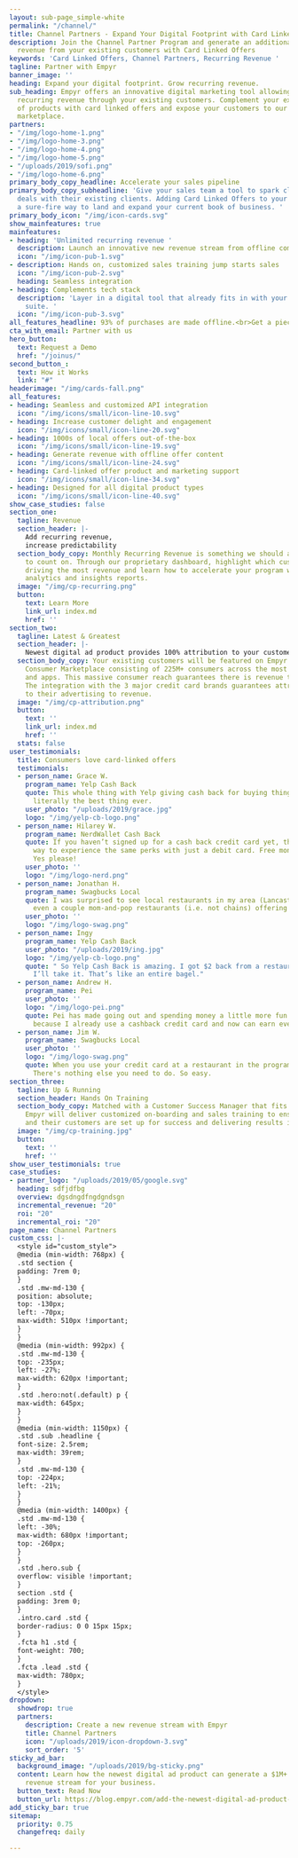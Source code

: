 ```yaml
---
layout: sub-page_simple-white
permalink: "/channel/"
title: Channel Partners - Expand Your Digital Footprint with Card Linked Offers
description: Join the Channel Partner Program and generate an additional $1M in recurring
  revenue from your existing customers with Card Linked Offers
keywords: 'Card Linked Offers, Channel Partners, Recurring Revenue '
tagline: Partner with Empyr
banner_image: ''
heading: Expand your digital footprint. Grow recurring revenue.
sub_heading: Empyr offers an innovative digital marketing tool allowing you to generate
  recurring revenue through your existing customers. Complement your existing suite
  of products with card linked offers and expose your customers to our exclusive consumer
  marketplace.
partners:
- "/img/logo-home-1.png"
- "/img/logo-home-3.png"
- "/img/logo-home-4.png"
- "/img/logo-home-5.png"
- "/uploads/2019/sofi.png"
- "/img/logo-home-6.png"
primary_body_copy_headline: Accelerate your sales pipeline
primary_body_copy_subheadline: 'Give your sales team a tool to spark closing more
  deals with their existing clients. Adding Card Linked Offers to your tool kit is
  a sure-fire way to land and expand your current book of business. '
primary_body_icon: "/img/icon-cards.svg"
show_mainfeatures: true
mainfeatures:
- heading: 'Unlimited recurring revenue '
  description: Launch an innovative new revenue stream from offline commerce.
  icon: "/img/icon-pub-1.svg"
- description: Hands on, customized sales training jump starts sales
  icon: "/img/icon-pub-2.svg"
  heading: Seamless integration
- heading: Complements tech stack
  description: 'Layer in a digital tool that already fits in with your digital product
    suite. '
  icon: "/img/icon-pub-3.svg"
all_features_headline: 93% of purchases are made offline.<br>Get a piece of the pie.
cta_with_email: Partner with us
hero_button:
  text: Request a Demo
  href: "/joinus/"
second_button_:
  text: How it Works
  link: "#"
headerimage: "/img/cards-fall.png"
all_features:
- heading: Seamless and customized API integration
  icon: "/img/icons/small/icon-line-10.svg"
- heading: Increase customer delight and engagement
  icon: "/img/icons/small/icon-line-20.svg"
- heading: 1000s of local offers out-of-the-box
  icon: "/img/icons/small/icon-line-19.svg"
- heading: Generate revenue with offline offer content
  icon: "/img/icons/small/icon-line-24.svg"
- heading: Card-linked offer product and marketing support
  icon: "/img/icons/small/icon-line-34.svg"
- heading: Designed for all digital product types
  icon: "/img/icons/small/icon-line-40.svg"
show_case_studies: false
section_one:
  tagline: Revenue
  section_header: |-
    Add recurring revenue,
    increase predictability
  section_body_copy: Monthly Recurring Revenue is something we should all be able
    to count on. Through our proprietary dashboard, highlight which customers are
    driving the most revenue and learn how to accelerate your program with our data
    analytics and insights reports.
  image: "/img/cp-recurring.png"
  button:
    text: Learn More
    link_url: index.md
    href: ''
section_two:
  tagline: Latest & Greatest
  section_header: |-
    Newest digital ad product provides 100% attribution to your customers
  section_body_copy: Your existing customers will be featured on Empyr's Exclusive
    Consumer Marketplace consisting of 225M+ consumers across the most popular websites
    and apps. This massive consumer reach guarantees there is revenue to be generated.
    The integration with the 3 major credit card brands guarantees attribution from
    to their advertising to revenue.
  image: "/img/cp-attribution.png"
  button:
    text: ''
    link_url: index.md
    href: ''
  stats: false
user_testimonials:
  title: Consumers love card-linked offers
  testimonials:
  - person_name: Grace W.
    program_name: Yelp Cash Back
    quote: This whole thing with Yelp giving cash back for buying things online is
      literally the best thing ever.
    user_photo: "/uploads/2019/grace.jpg"
    logo: "/img/yelp-cb-logo.png"
  - person_name: Hilarey W.
    program_name: NerdWallet Cash Back
    quote: If you haven’t signed up for a cash back credit card yet, this is a great
      way to experience the same perks with just a debit card. Free money every month?
      Yes please!
    user_photo: ''
    logo: "/img/logo-nerd.png"
  - person_name: Jonathan H.
    program_name: Swagbucks Local
    quote: I was surprised to see local restaurants in my area (Lancaster city, PA),
      even a couple mom-and-pop restaurants (i.e. not chains) offering 7% cash back!
    user_photo: ''
    logo: "/img/logo-swag.png"
  - person_name: Ingy
    program_name: Yelp Cash Back
    user_photo: "/uploads/2019/ing.jpg"
    logo: "/img/yelp-cb-logo.png"
    quote: " So Yelp Cash Back is amazing. I got $2 back from a restaurant in credit.
      I’ll take it. That’s like an entire bagel."
  - person_name: Andrew H.
    program_name: Pei
    user_photo: ''
    logo: "/img/logo-pei.png"
    quote: Pei has made going out and spending money a little more fun. Especially
      because I already use a cashback credit card and now can earn even more cashback.
  - person_name: Jim W.
    program_name: Swagbucks Local
    user_photo: ''
    logo: "/img/logo-swag.png"
    quote: When you use your credit card at a restaurant in the program, you get cashback!
      There's nothing else you need to do. So easy.
section_three:
  tagline: Up & Running
  section_header: Hands On Training
  section_body_copy: Matched with a Customer Success Manager that fits your team,
    Empyr will deliver customized on-boarding and sales training to ensure your team
    and their customers are set up for success and delivering results in 30 days.
  image: "/img/cp-training.jpg"
  button:
    text: ''
    href: ''
show_user_testimonials: true
case_studies:
- partner_logo: "/uploads/2019/05/google.svg"
  heading: sdfjdfbg
  overview: dgsdngdfngdgndsgn
  incremental_revenue: "20"
  roi: "20"
  incremental_roi: "20"
page_name: Channel Partners
custom_css: |-
  <style id="custom_style">
  @media (min-width: 768px) {
  .std section {
  padding: 7rem 0;
  }
  .std .mw-md-130 {
  position: absolute;
  top: -130px;
  left: -70px;
  max-width: 510px !important;
  }
  }
  @media (min-width: 992px) {
  .std .mw-md-130 {
  top: -235px;
  left: -27%;
  max-width: 620px !important;
  }
  .std .hero:not(.default) p {
  max-width: 645px;
  }
  }
  @media (min-width: 1150px) {
  .std .sub .headline {
  font-size: 2.5rem;
  max-width: 39rem;
  }
  .std .mw-md-130 {
  top: -224px;
  left: -21%;
  }
  }
  @media (min-width: 1400px) {
  .std .mw-md-130 {
  left: -30%;
  max-width: 680px !important;
  top: -260px;
  }
  }
  .std .hero.sub {
  overflow: visible !important;
  }
  section .std {
  padding: 3rem 0;
  }
  .intro.card .std {
  border-radius: 0 0 15px 15px;
  }
  .fcta h1 .std {
  font-weight: 700;
  }
  .fcta .lead .std {
  max-width: 780px;
  }
  </style>
dropdown:
  showdrop: true
  partners:
    description: Create a new revenue stream with Empyr
    title: Channel Partners
    icon: "/uploads/2019/icon-dropdown-3.svg"
    sort_order: '5'
sticky_ad_bar:
  background_image: "/uploads/2019/bg-sticky.png"
  content: Learn how the newest digital ad product can generate a $1M+ annual recurring
    revenue stream for your business.
  button_text: Read Now
  button_url: https://blog.empyr.com/add-the-newest-digital-ad-product-to-your-toolkit-and-generate-a-1m-annual-recurring-revenue-stream-to-your-business
add_sticky_bar: true
sitemap:
  priority: 0.75
  changefreq: daily

---
```

